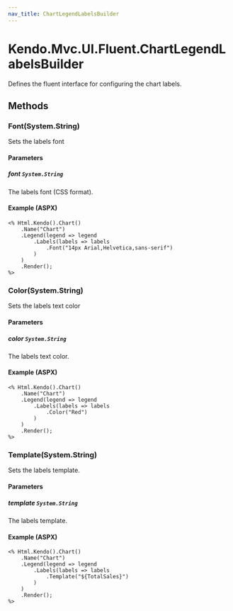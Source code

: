 ```yaml
---
nav_title: ChartLegendLabelsBuilder
---
```


# Kendo.Mvc.UI.Fluent.ChartLegendLabelsBuilder
Defines the fluent interface for configuring the chart labels.




## Methods


### Font(System.String)
Sets the labels font


#### Parameters

##### font `System.String`
The labels font (CSS format).




#### Example (ASPX)
    <% Html.Kendo().Chart()
        .Name("Chart")
        .Legend(legend => legend
            .Labels(labels => labels
                .Font("14px Arial,Helvetica,sans-serif")
            )
        )
        .Render();
    %>


### Color(System.String)
Sets the labels text color


#### Parameters

##### color `System.String`
The labels text color.




#### Example (ASPX)
    <% Html.Kendo().Chart()
        .Name("Chart")
        .Legend(legend => legend
            .Labels(labels => labels
                .Color("Red")
            )
        )
        .Render();
    %>


### Template(System.String)
Sets the labels template.


#### Parameters

##### template `System.String`
The labels template.




#### Example (ASPX)
    <% Html.Kendo().Chart()
        .Name("Chart")
        .Legend(legend => legend
            .Labels(labels => labels
                .Template("${TotalSales}")
            )
        )
        .Render();
    %>



